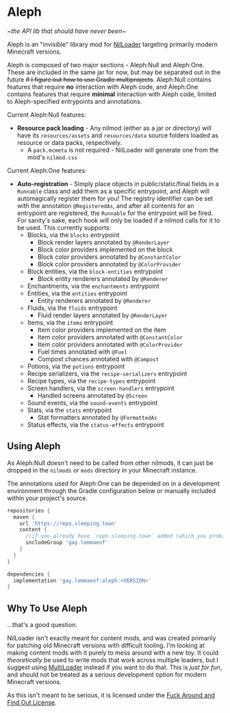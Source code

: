 # Aleph
*\~the API lib that should have never been\~*

Aleph is an "invisible" library mod for [NilLoader](https://git.sleeping.town/unascribed/NilLoader) targeting primarily
modern Minecraft versions.

Aleph is composed of two major sections - Aleph:Null and Aleph:One. These are included in the same jar for now, but may
be separated out in the future ~~if I figure out how to use Gradle multiprojects~~. Aleph:Null contains features that
require **no** interaction with Aleph code, and Aleph:One contains features that require **minimal** interaction with
Aleph code, limited to Aleph-specified entrypoints and annotations.

Current Aleph:Null features:
- **Resource pack loading** - Any nilmod (either as a jar or directory) will have its `resources/assets` and
`resources/data` source folders loaded as resource or data packs, respectively.
  - A `pack.mcmeta` is not required - NilLoader will generate one from the mod's `nilmod.css`

Current Aleph:One features:
- **Auto-registration** - Simply place objects in public/static/final fields in a `Runnable` class and add them as a
    specific entrypoint, and Aleph will automagically register them for you! The registry identifier can be set with the 
    annotation `@RegisteredAs`, and after all contents for an entrypoint are registered, the `Runnable` for the 
    entrypoint will be fired. For sanity's sake, each hook will only be loaded if a nilmod calls for it to be used.
    This currently supports:
  - Blocks, via the `blocks` entrypoint
    - Block render layers annotated by `@RenderLayer`
    - Block color providers implemented on the block
    - Block color providers annotated by `@ConstantColor`
    - Block color providers annotated by `@ColorProvider`
  - Block entities, via the `block-entities` entrypoint
    - Block entity renderers annotated by `@Renderer`
  - Enchantments, via the `enchantments` entrypoint
  - Entities, via the `entities` entrypoint
    - Entity renderers annotated by `@Renderer`
  - Fluids, via the `fluids` entrypoint
    - Fluid render layers annotated by `@RenderLayer`
  - Items, via the `items` entrypoint
    - Item color providers implemented on the item
    - Item color providers annotated with `@ConstantColor`
    - Item color providers annotated with `@ColorProvider`
    - Fuel times annotated with `@Fuel`
    - Compost chances annotated with `@Compost`
  - Potions, via the `potions` entrypoint
  - Recipe serializers, via the `recipe-serializers` entrypoint
  - Recipe types, via the `recipe-types` entrypoint
  - Screen handlers, via the `screen-handlers` entrypoint
    - Handled screens annotated by `@Screen`
  - Sound events, via the `sound-events` entrypoint
  - Stats, via the `stats` entrypoint
    - Stat formatters annotated by `@FormattedAs`
  - Status effects, via the `status-effects` entrypoint

## Using Aleph
As Aleph:Null doesn't need to be called from other nilmods, it can just be dropped in the `nilmods` or `mods` directory
in your Minecraft instance.

The annotations used for Aleph:One can be depended on in a development environment through the Gradle configuration
below or manually included within your project's source.

```groovy
repositories {
  maven {
    url 'https://repo.sleeping.town'
    content {
      //if you already have `repo.sleeping.town` added (which you probably do), add this line!
      includeGroup 'gay.lemmaeof'
    }
  }
}

dependencies {
  implementation 'gay.lemmaeof:aleph:<VERSION>'
}
```

## Why To Use Aleph
...that's a good question.

NilLoader isn't exactly meant for content mods, and was created primarily for patching old Minecraft versions with
difficult tooling. I'm looking at making content mods with it purely to mess around with a new toy. It could
*theoretically* be used to write mods that work across multiple loaders, but I suggest using
[MultiLoader](https://github.com/jaredlll08/MultiLoader-Template) instead if you want to do that. This is *just for fun*,
and should not be treated as a serious development option for modern Minecraft versions.

As this isn't meant to be serious, it is licensed under the
[Fuck Around and Find Out License](https://code.boringcactus.com/fafol/).